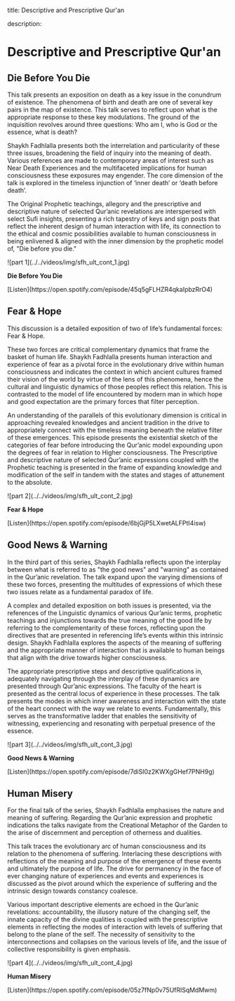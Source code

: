 title: Descriptive and Prescriptive Qur'an

description:

# Descriptive and Prescriptive Qur'an

## Die Before You Die

This talk presents an exposition on death as a key issue in the conundrum of existence. The phenomena of birth and death are one of several key pairs in the map of existence. This talk serves to reflect upon what is the appropriate response to these key modulations. The ground of the inquisition revolves around three questions: Who am I, who is God or the essence, what is death? 

Shaykh Fadhlalla presents both the interrelation and particularity of these three issues, broadening the field of inquiry into the meaning of death. Various references are made to contemporary areas of interest such as Near Death Experiences and the multifaceted implications for human consciousness these exposures may engender. The core dimension of the talk is explored in the timeless injunction of ‘inner death’ or ‘death before death’.

The Original Prophetic teachings, allegory and the prescriptive and descriptive nature of selected Qur’anic revelations are interspersed with select Sufi insights, presenting a rich tapestry of keys and sign posts that reflect the inherent design of human interaction with life, its connection to the ethical and cosmic possibilities available to human consciousness in being enlivened & aligned with the inner dimension by the prophetic model of, "Die before you die."

<div markdown="1" class="card video sidebar center gemoji center-content">

<div markdown="2" class="video-image">
![part 1](../../videos/img/sfh_ult_cont_1.jpg)
</div>

**Die Before You Die**

<div markdown="3" class="video-link">
[Listen](https://open.spotify.com/episode/45q5gFLHZR4qkaIpbzRrO4)
</div>

</div>

<div markdown="1" class="clear"></div>

## Fear & Hope

This discussion is a detailed exposition of two of life’s fundamental forces: Fear & Hope.

These two forces are critical complementary dynamics that frame the basket of human life. Shaykh Fadhlalla presents human interaction and experience of fear as a pivotal force in the evolutionary drive within human consciousness and indicates the context in which ancient cultures framed their vision of the world by virtue of the lens of this phenomena, hence the cultural and linguistic dynamics of those peoples reflect this relation. This is contrasted to the model of life encountered by modern man in which hope and good expectation are the primary forces that filter perception. 

An understanding of the parallels of this evolutionary dimension is critical in approaching revealed knowledges and ancient tradition in the drive to appropriately connect with the timeless meaning beneath the relative filter of these emergences. This episode presents the existential sketch of the categories of fear before introducing the Qur’anic model expounding upon the degrees of fear in relation to Higher consciousness. The Prescriptive and descriptive nature of selected Qur’anic expressions coupled with the Prophetic teaching is presented in the frame of expanding knowledge and modification of the self in tandem with the states and stages of attunement to the absolute.

<div markdown="1" class="card video sidebar center gemoji center-content">

<div markdown="2" class="video-image">
![part 2](../../videos/img/sfh_ult_cont_2.jpg)
</div>

**Fear & Hope**

<div markdown="3" class="video-link">
[Listen](https://open.spotify.com/episode/6bjGjP5LXwetALFPtI4isw)
</div>

</div>

<div markdown="1" class="clear"></div>

## Good News & Warning

In the third part of this series, Shaykh Fadhlalla reflects upon the interplay between what is referred to as "the good news" and "warning" as contained in the Qur’anic revelation. The talk expand upon the varying dimensions of these two forces, presenting the multitudes of expressions of which these two issues relate as a fundamental paradox of life. 

A complex and detailed exposition on both issues is presented, via the references of the Linguistic dynamics of various Qur’anic terms, prophetic teachings and injunctions towards the true meaning of the good life by referring to the complementarity of these forces, reflecting upon the directives that are presented in referencing life’s events within this intrinsic design. Shaykh Fadhlalla explores the aspects of the meaning of suffering and the appropriate manner of interaction that is available to human beings that align with the drive towards higher consciousness.

The appropriate prescriptive steps and descriptive qualifications in, adequately navigating through the interplay of these dynamics are presented through Qur’anic expressions. The faculty of the heart is presented as the central locus of experience in these processes. The talk presents the modes in which inner awareness and interaction with the state of the heart connect with the way we relate to events. Fundamentally, this serves as the transformative ladder that enables the sensitivity of witnessing, experiencing and resonating with perpetual presence of the essence.

<div markdown="1" class="card video sidebar center gemoji center-content">

<div markdown="2" class="video-image">
![part 3](../../videos/img/sfh_ult_cont_3.jpg)
</div>

**Good News & Warning**

<div markdown="3" class="video-link">
[Listen](https://open.spotify.com/episode/7diSI0z2KWXgGHef7PNH9g)
</div>

</div>

<div markdown="1" class="clear"></div>

## Human Misery

For the final talk of the series, Shaykh Fadhlalla emphasises the nature and meaning of suffering. Regarding the Qur’anic expression and prophetic indications the talks navigate from the Creational Metaphor of the Garden to the arise of discernment and perception of otherness and dualities. 

This talk traces the evolutionary arc of human consciousness and its relation to the phenomena of suffering. Interlacing these descriptions with reflections of the meaning and purpose of the emergence of these events and ultimately the purpose of life. The drive for permanency in the face of ever changing nature of experiences and events and experiences is discussed as the pivot around which the experience of suffering and the intrinsic design towards constancy coalesce.

Various important descriptive elements are echoed in the Qur’anic revelations: accountability, the illusory nature of the changing self, the innate capacity of the divine qualities is coupled with the prescriptive elements in reflecting the modes of interaction with levels of suffering that belong to the plane of the self. The necessity of sensitivity to the interconnections and collapses on the various levels of life, and the issue of collective responsibility is given emphasis.

<div markdown="1" class="card video sidebar center gemoji center-content">

<div markdown="2" class="video-image">
![part 4](../../videos/img/sfh_ult_cont_4.jpg)
</div>

**Human Misery**

<div markdown="3" class="video-link">
[Listen](https://open.spotify.com/episode/05z7fNp0v75UfRlSqMdMwm)
</div>

</div>
